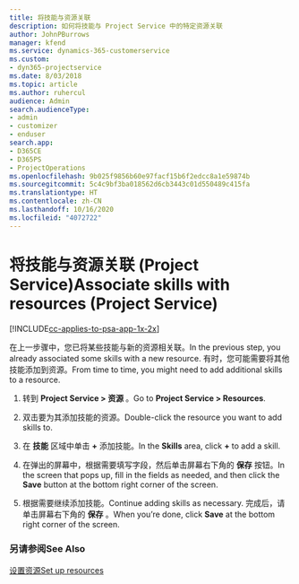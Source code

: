 ```yaml
---
title: 将技能与资源关联
description: 如何将技能与 Project Service 中的特定资源关联
author: JohnPBurrows
manager: kfend
ms.service: dynamics-365-customerservice
ms.custom:
- dyn365-projectservice
ms.date: 8/03/2018
ms.topic: article
ms.author: ruhercul
audience: Admin
search.audienceType:
- admin
- customizer
- enduser
search.app:
- D365CE
- D365PS
- ProjectOperations
ms.openlocfilehash: 9b025f9856b60e97facf15b6f2edcc8a1e59874b
ms.sourcegitcommit: 5c4c9bf3ba018562d6cb3443c01d550489c415fa
ms.translationtype: HT
ms.contentlocale: zh-CN
ms.lasthandoff: 10/16/2020
ms.locfileid: "4072722"
---
```

# <a name="associate-skills-with-resources-project-service"></a><span data-ttu-id="e7a41-103">将技能与资源关联 (Project Service)</span><span class="sxs-lookup"><span data-stu-id="e7a41-103">Associate skills with resources (Project Service)</span></span>

[!INCLUDE[cc-applies-to-psa-app-1x-2x](../includes/cc-applies-to-psa-app-1x-2x.md)]

<span data-ttu-id="e7a41-104">在上一步骤中，您已将某些技能与新的资源相关联。</span><span class="sxs-lookup"><span data-stu-id="e7a41-104">In the previous step, you already associated some skills with  a new resource.</span></span> <span data-ttu-id="e7a41-105">有时，您可能需要将其他技能添加到资源。</span><span class="sxs-lookup"><span data-stu-id="e7a41-105">From time to time, you might need to add additional skills to a resource.</span></span>  
  
1.  <span data-ttu-id="e7a41-106">转到 **Project Service > 资源** 。</span><span class="sxs-lookup"><span data-stu-id="e7a41-106">Go to **Project Service > Resources**.</span></span>  
  
2.  <span data-ttu-id="e7a41-107">双击要为其添加技能的资源。</span><span class="sxs-lookup"><span data-stu-id="e7a41-107">Double-click the resource you want to add skills to.</span></span>  
  
3.  <span data-ttu-id="e7a41-108">在 **技能** 区域中单击 **+** 添加技能。</span><span class="sxs-lookup"><span data-stu-id="e7a41-108">In the **Skills** area, click **+** to add a skill.</span></span>  
  
4.  <span data-ttu-id="e7a41-109">在弹出的屏幕中，根据需要填写字段，然后单击屏幕右下角的 **保存** 按钮。</span><span class="sxs-lookup"><span data-stu-id="e7a41-109">In the screen that pops up, fill in the fields as needed, and then click the **Save** button at the bottom right corner of the screen.</span></span>  
  
5.  <span data-ttu-id="e7a41-110">根据需要继续添加技能。</span><span class="sxs-lookup"><span data-stu-id="e7a41-110">Continue adding skills as necessary.</span></span> <span data-ttu-id="e7a41-111">完成后，请单击屏幕右下角的 **保存** 。</span><span class="sxs-lookup"><span data-stu-id="e7a41-111">When you’re done, click **Save** at the bottom right corner of the screen.</span></span>  
  
### <a name="see-also"></a><span data-ttu-id="e7a41-112">另请参阅</span><span class="sxs-lookup"><span data-stu-id="e7a41-112">See Also</span></span>  
 [<span data-ttu-id="e7a41-113">设置资源</span><span class="sxs-lookup"><span data-stu-id="e7a41-113">Set up resources</span></span>](../psa/set-up-resources.md)
